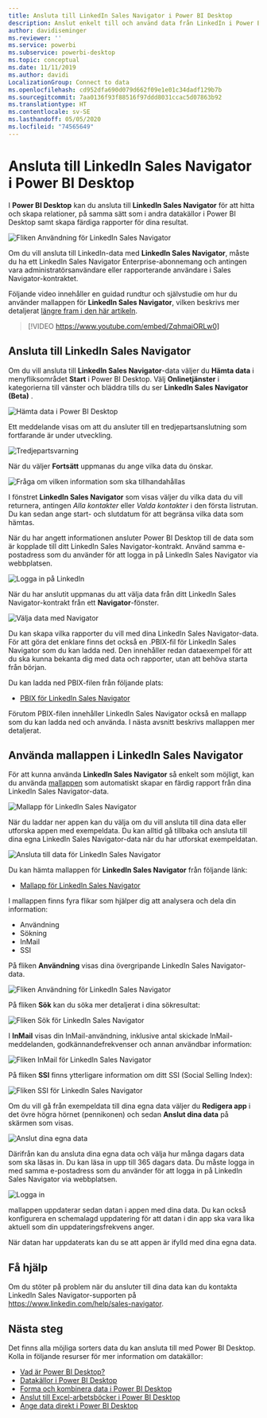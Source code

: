 ```yaml
---
title: Ansluta till LinkedIn Sales Navigator i Power BI Desktop
description: Anslut enkelt till och använd data från LinkedIn i Power BI Desktop
author: davidiseminger
ms.reviewer: ''
ms.service: powerbi
ms.subservice: powerbi-desktop
ms.topic: conceptual
ms.date: 11/11/2019
ms.author: davidi
LocalizationGroup: Connect to data
ms.openlocfilehash: cd952dfa690d079d662f09e1e01c34dadf129b7b
ms.sourcegitcommit: 7aa0136f93f88516f97ddd8031ccac5d07863b92
ms.translationtype: HT
ms.contentlocale: sv-SE
ms.lasthandoff: 05/05/2020
ms.locfileid: "74565649"
---
```

# <a name="connect-to-linkedin-sales-navigator-in-power-bi-desktop"></a>Ansluta till LinkedIn Sales Navigator i Power BI Desktop

I **Power BI Desktop** kan du ansluta till **LinkedIn Sales Navigator** för att hitta och skapa relationer, på samma sätt som i andra datakällor i Power BI Desktop samt skapa färdiga rapporter för dina resultat.

![Fliken Användning för LinkedIn Sales Navigator](media/desktop-connect-linkedin-sales-navigator/linkedin-sales-navigator-01.png)


Om du vill ansluta till LinkedIn-data med **LinkedIn Sales Navigator**, måste du ha ett LinkedIn Sales Navigator Enterprise-abonnemang och antingen vara administratörsanvändare eller rapporterande användare i Sales Navigator-kontraktet.

Följande video innehåller en guidad rundtur och självstudie om hur du använder mallappen för **LinkedIn Sales Navigator**, vilken beskrivs mer detaljerat [längre fram i den här artikeln](#using-the-linkedin-sales-navigator-template-app). 

> [!VIDEO https://www.youtube.com/embed/ZqhmaiORLw0]

## <a name="connect-to-linkedin-sales-navigator"></a>Ansluta till LinkedIn Sales Navigator

Om du vill ansluta till **LinkedIn Sales Navigator**-data väljer du **Hämta data** i menyfliksområdet **Start** i Power BI Desktop. Välj **Onlinetjänster** i kategorierna till vänster och bläddra tills du ser **LinkedIn Sales Navigator (Beta)** .

![Hämta data i Power BI Desktop](media/desktop-connect-linkedin-sales-navigator/linkedin-sales-navigator-02.png)

Ett meddelande visas om att du ansluter till en tredjepartsanslutning som fortfarande är under utveckling. 

![Tredjepartsvarning](media/desktop-connect-linkedin-sales-navigator/linkedin-sales-navigator-03.png)

När du väljer **Fortsätt** uppmanas du ange vilka data du önskar.

![Fråga om vilken information som ska tillhandahållas](media/desktop-connect-linkedin-sales-navigator/linkedin-sales-navigator-04.png)


I fönstret **LinkedIn Sales Navigator** som visas väljer du vilka data du vill returnera, antingen *Alla kontakter* eller *Valda kontakter* i den första listrutan. Du kan sedan ange start- och slutdatum för att begränsa vilka data som hämtas.

När du har angett informationen ansluter Power BI Desktop till de data som är kopplade till ditt LinkedIn Sales Navigator-kontrakt. Använd samma e-postadress som du använder för att logga in på LinkedIn Sales Navigator via webbplatsen. 

![Logga in på LinkedIn](media/desktop-connect-linkedin-sales-navigator/linkedin-sales-navigator-05.png)

När du har anslutit uppmanas du att välja data från ditt LinkedIn Sales Navigator-kontrakt från ett **Navigator**-fönster.

![Välja data med Navigator](media/desktop-connect-linkedin-sales-navigator/linkedin-sales-navigator-09.png)

Du kan skapa vilka rapporter du vill med dina LinkedIn Sales Navigator-data. För att göra det enklare finns det också en .PBIX-fil för LinkedIn Sales Navigator som du kan ladda ned. Den innehåller redan dataexempel för att du ska kunna bekanta dig med data och rapporter, utan att behöva starta från början.

Du kan ladda ned PBIX-filen från följande plats:
* [PBIX för LinkedIn Sales Navigator](service-template-apps-samples.md)

Förutom PBIX-filen innehåller LinkedIn Sales Navigator också en mallapp som du kan ladda ned och använda. I nästa avsnitt beskrivs mallappen mer detaljerat.


## <a name="using-the-linkedin-sales-navigator-template-app"></a>Använda mallappen i LinkedIn Sales Navigator

För att kunna använda **LinkedIn Sales Navigator** så enkelt som möjligt, kan du använda [mallappen](service-template-apps-overview.md) som automatiskt skapar en färdig rapport från dina LinkedIn Sales Navigator-data.

![Mallapp för LinkedIn Sales Navigator](media/desktop-connect-linkedin-sales-navigator/linkedin-sales-navigator-10.png)

När du laddar ner appen kan du välja om du vill ansluta till dina data eller utforska appen med exempeldata. Du kan alltid gå tillbaka och ansluta till dina egna LinkedIn Sales Navigator-data när du har utforskat exempeldatan. 

![Ansluta till data för LinkedIn Sales Navigator](media/desktop-connect-linkedin-sales-navigator/linkedin-sales-navigator-11.png)



Du kan hämta mallappen för **LinkedIn Sales Navigator** från följande länk:
* [Mallapp för LinkedIn Sales Navigator](https://appsource.microsoft.com/product/power-bi/pbi-contentpacks.linkedin_navigator-preview?flightCodes=17ad4c68-fbc5-4925-a351-139fd384ec33)

I mallappen finns fyra flikar som hjälper dig att analysera och dela din information:

* Användning
* Sökning
* InMail
* SSI

På fliken **Användning** visas dina övergripande LinkedIn Sales Navigator-data.

![Fliken Användning för LinkedIn Sales Navigator](media/desktop-connect-linkedin-sales-navigator/linkedin-sales-navigator-12.png)

På fliken **Sök** kan du söka mer detaljerat i dina sökresultat:

![Fliken Sök för LinkedIn Sales Navigator](media/desktop-connect-linkedin-sales-navigator/linkedin-sales-navigator-13.png)

I **InMail** visas din InMail-användning, inklusive antal skickade InMail-meddelanden, godkännandefrekvenser och annan användbar information:

![Fliken InMail för LinkedIn Sales Navigator](media/desktop-connect-linkedin-sales-navigator/linkedin-sales-navigator-14.png)

På fliken **SSI** finns ytterligare information om ditt SSI (Social Selling Index):

![Fliken SSI för LinkedIn Sales Navigator](media/desktop-connect-linkedin-sales-navigator/linkedin-sales-navigator-15.png)

Om du vill gå från exempeldata till dina egna data väljer du **Redigera app** i det övre högra hörnet (pennikonen) och sedan **Anslut dina data** på skärmen som visas.

![Anslut dina egna data](media/desktop-connect-linkedin-sales-navigator/linkedin-sales-navigator-16.png)

Därifrån kan du ansluta dina egna data och välja hur många dagars data som ska läsas in. Du kan läsa in upp till 365 dagars data. Du måste logga in med samma e-postadress som du använder för att logga in på LinkedIn Sales Navigator via webbplatsen. 

![Logga in](media/desktop-connect-linkedin-sales-navigator/linkedin-sales-navigator-17.png)

mallappen uppdaterar sedan datan i appen med dina data. Du kan också konfigurera en schemalagd uppdatering för att datan i din app ska vara lika aktuell som din uppdateringsfrekvens anger. 

När datan har uppdaterats kan du se att appen är ifylld med dina egna data.

## <a name="getting-help"></a>Få hjälp

Om du stöter på problem när du ansluter till dina data kan du kontakta LinkedIn Sales Navigator-supporten på https://www.linkedin.com/help/sales-navigator. 

## <a name="next-steps"></a>Nästa steg
Det finns alla möjliga sorters data du kan ansluta till med Power BI Desktop. Kolla in följande resurser för mer information om datakällor:

* [Vad är Power BI Desktop?](desktop-what-is-desktop.md)
* [Datakällor i Power BI Desktop](desktop-data-sources.md)
* [Forma och kombinera data i Power BI Desktop](desktop-shape-and-combine-data.md)
* [Anslut till Excel-arbetsböcker i Power BI Desktop](desktop-connect-excel.md)   
* [Ange data direkt i Power BI Desktop](desktop-enter-data-directly-into-desktop.md)   

